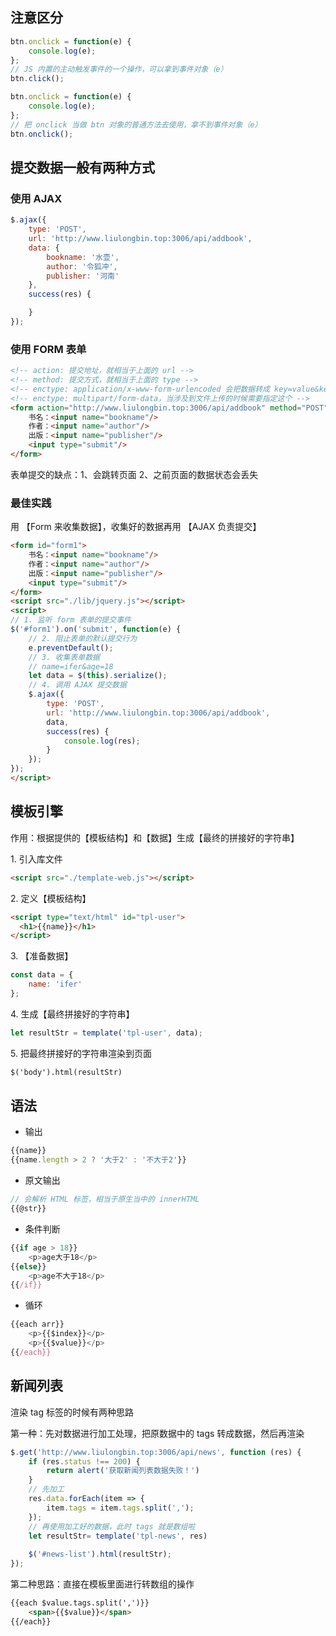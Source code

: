 ## 注意区分

```js
btn.onclick = function(e) {
    console.log(e);
};
// JS 内置的主动触发事件的一个操作，可以拿到事件对象（e）
btn.click();
```

```js
btn.onclick = function(e) {
    console.log(e);
};
// 把 onclick 当做 btn 对象的普通方法去使用，拿不到事件对象（e）
btn.onclick();
```

## 提交数据一般有两种方式

### 使用 AJAX

```js
$.ajax({
    type: 'POST',
    url: 'http://www.liulongbin.top:3006/api/addbook',
    data: {
        bookname: '水壶',
        author: '令狐冲',
        publisher: '河南'
    },
    success(res) {

    }
});
```

### 使用 FORM 表单

```html
<!-- action: 提交地址，就相当于上面的 url -->
<!-- method: 提交方式，就相当于上面的 type -->
<!-- enctype: application/x-www-form-urlencoded 会把数据转成 key=value&key=value -->
<!-- enctype: multipart/form-data，当涉及到文件上传的时候需要指定这个 -->
<form action="http://www.liulongbin.top:3006/api/addbook" method="POST">
    书名：<input name="bookname"/>
    作者：<input name="author"/>
    出版：<input name="publisher"/>
    <input type="submit"/>
</form>
```

表单提交的缺点：1、会跳转页面 2、之前页面的数据状态会丢失

### 最佳实践

用 【Form 来收集数据】，收集好的数据再用 【AJAX 负责提交】

```html
<form id="form1">
    书名：<input name="bookname"/>
    作者：<input name="author"/>
    出版：<input name="publisher"/>
    <input type="submit"/>
</form>
<script src="./lib/jquery.js"></script>
<script>
// 1. 监听 form 表单的提交事件
$('#form1').on('submit', function(e) {
    // 2. 阻止表单的默认提交行为
    e.preventDefault();
    // 3. 收集表单数据
    // name=ifer&age=18
    let data = $(this).serialize();
    // 4. 调用 AJAX 提交数据
    $.ajax({
        type: 'POST',
        url: 'http://www.liulongbin.top:3006/api/addbook',
        data,
        success(res) {
            console.log(res);
        }
    });
});
</script>
```

## 模板引擎

作用：根据提供的【模板结构】和【数据】生成【最终的拼接好的字符串】

1\. 引入库文件

```html
<script src="./template-web.js"></script>
```

2\. 定义【模板结构】

```html
<script type="text/html" id="tpl-user">
  <h1>{{name}}</h1>
</script>
```

3\. 【准备数据】

```js
const data = {
    name: 'ifer'
};
```

4\. 生成【最终拼接好的字符串】

```js
let resultStr = template('tpl-user', data);
```

5\. 把最终拼接好的字符串渲染到页面

```html
$('body').html(resultStr)
```

## 语法

- 输出

```js
{{name}}
{{name.length > 2 ? '大于2' : '不大于2'}}
```

- 原文输出

```js
// 会解析 HTML 标签，相当于原生当中的 innerHTML
{{@str}}
```

- 条件判断

```js
{{if age > 18}}
    <p>age大于18</p>
{{else}}
    <p>age不大于18</p>
{{/if}}
```

- 循环

```js
{{each arr}}
    <p>{{$index}}</p>
    <p>{{$value}}</p>
{{/each}}
```

## 新闻列表

渲染 tag 标签的时候有两种思路

第一种：先对数据进行加工处理，把原数据中的 tags 转成数据，然后再渲染

```js
$.get('http://www.liulongbin.top:3006/api/news', function (res) {
    if (res.status !== 200) {
        return alert('获取新闻列表数据失败！')
    }
    // 先加工
    res.data.forEach(item => {
        item.tags = item.tags.split(',');
    });
    // 再使用加工好的数据，此时 tags 就是数组啦
    let resultStr= template('tpl-news', res)
    
    $('#news-list').html(resultStr);
});
```

第二种思路：直接在模板里面进行转数组的操作

```html
{{each $value.tags.split(',')}}
    <span>{{$value}}</span>
{{/each}} 
```